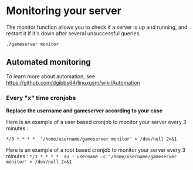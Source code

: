 # Monitoring your server

The monitor function allows you to check if a server is up and running, and restart it if it's down after several unsuccessful queries.

`./gameserver monitor`


## Automated monitoring

To learn more about automation, see https://github.com/dgibbs64/linuxgsm/wiki/Automation

### Every "x" time cronjobs

**Replace the username and gameserver according to your case**

Here is an example of a user based cronjob to monitor your server every 3 minutes : 

`*/3 * * * *  '/home/username/gameserver monitor' > /dev/null 2>&1`

Here is an example of a root based cronjob to monitor your server every 3 minutes : 
`*/3 * * * *  su - username -c '/home/username/gameserver monitor' > /dev/null 2>&1`